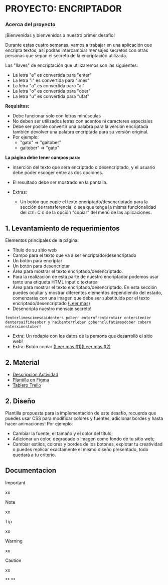 # PROYECTO: ENCRIPTADOR
### Acerca del proyecto

¡Bienvenidas y bienvenidos a nuestro primer desafío!

Durante estas cuatro semanas, vamos a trabajar en una aplicación que encripta textos, así podrás intercambiar mensajes secretos con otras personas que sepan el secreto de la encriptación utilizada.

Las "llaves" de encriptación que utilizaremos son las siguientes:

- La letra "e" es convertida para "enter"
- La letra "i" es convertida para "imes"
- La letra "a" es convertida para "ai"
- La letra "o" es convertida para "ober"
- La letra "u" es convertida para "ufat"

**Requisitos:**

- Debe funcionar solo con letras minúsculas
- No deben ser utilizados letras con acentos ni caracteres especiales
- Debe ser posible convertir una palabra para la versión encriptada también devolver una palabra encriptada para su versión original.
- Por ejemplo:
  - "gato" => "gaitober"
  - gaitober" => "gato"

**La página debe tener campos para:**
- inserción del texto que será encriptado o desencriptado, y el usuario debe poder escoger entre as dos opciones.
- El resultado debe ser mostrado en la pantalla.
- Extras:

  - Un botón que copie el texto encriptado/desencriptado para la sección de transferencia, o sea que tenga la misma funcionalidad del ctrl+C o de la opción "copiar" del menú de las aplicaciones.

## 1. Levantamiento de requerimientos
Elementos principales de la página: 
- Título de su sitio web
- Campo para el texto que va a ser encriptado/desencriptado
- Un botón para encriptar
- Un botón para desencriptar
- Área para mostrar el texto encriptado/desencriptado.
- Para la realización de esta parte de nuestro encriptador podemos usar tanto una etiqueta HTML input o textarea
- Área para mostrar el texto encriptado/desencriptado. En esta sección puedes ocultar y mostrar diferentes elementos dependiendo del estado, comenzarás con una imagen que debe ser substituida por el texto encriptado/desencriptado [(Leer mas)](https://www.w3schools.com/jsref/prop_style_display.asp)
- Desencripta nuestro mensaje secreto!

```text
fenterlimescimesdaidenters poberr enternfrenterntair enterstenter dentersaifimesober y haibenterrlober cobernclufatimesdober cobern enterximestober!
``` 
- Extra: Un rodapie con los datos de la persona que desarrolló el sitio web!
- Extra: Botón copiar [(Leer mas #1)](https://developer.mozilla.org/en-US/docs/Mozilla/Add-ons/WebExtensions/Interact_with_the_clipboard)[(Leer mas #2)](https://developer.mozilla.org/en-US/docs/Web/API/Clipboard_API)

## 2. Material
- [Descripcion Actividad](https://www.aluracursos.com/challenges/challenge-one-logica/sprint01-construye-un-encriptador-texto-con-javascript)
- [Plantilla en Figma](https://www.figma.com/file/trP3p5nEh7XUyB3n2bomjP/Alura-Challenge---Desaf%C3%ADo-1---L%C3%B3gica)  
- [Tablero Trello](https://trello.com/b/WTdfcewC/encriptador-de-texto-alura-challenges-oracle-one)

## 2. Diseño
  Plantilla propuesta para la implementación de este desafío, recuerda que puedes usar CSS para modificar colores y fuentes, adicionar bordes y hasta hacer animaciones! Por ejemplo:

  - Cambiar la fuente, el tamaño y el color del título;
  - Adicionar un color, degradado o imagen como fondo de tu sitio web;
  - Cambiar estilos, colores y bordes de los botones, explotar tu creatividad o puedes replicar exactamente el mismo diseño presentado, todo quedará a tu criterio.

## Documentacion
> [!IMPORTANT]
> xx

> [!NOTE]
> xx

> [!TIP]
> xx

> [!WARNING]  
> xx

> [!CAUTION]
> xx

**
**